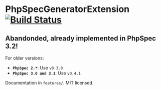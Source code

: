 # PhpSpecGeneratorExtension [![Build Status](https://travis-ci.org/pamil/phpspec-generator-extension.png?branch=master)](https://travis-ci.org/pamil/phpspec-generator-extension)

## Abandonded, already implemented in PhpSpec 3.2!

For older versions:
 - **`PhpSpec 2.*`**: Use `v0.3.0`
 - **`PhpSpec 3.0 and 3.1`**: Use `v0.4.1`

Documentation in `features/`. MIT licensed.
